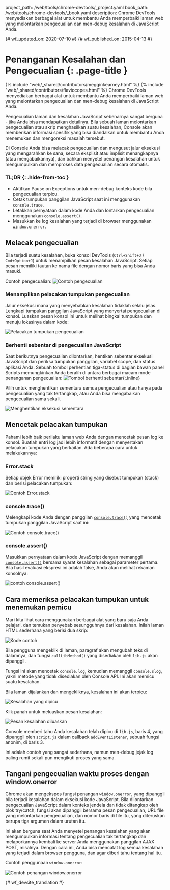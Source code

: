 project_path: /web/tools/chrome-devtools/_project.yaml
book_path: /web/tools/chrome-devtools/_book.yaml
description: Chrome DevTools menyediakan berbagai alat untuk membantu Anda memperbaiki laman web yang melontarkan pengecualian dan men-debug kesalahan di JavaScript Anda.

{# wf_updated_on: 2020-07-10 #}
{# wf_published_on: 2015-04-13 #}

# Penanganan Kesalahan dan Pengecualian {: .page-title }

{% include "web/_shared/contributors/megginkearney.html" %}
{% include "web/_shared/contributors/flaviocopes.html" %}
Chrome DevTools menyediakan berbagai alat untuk membantu Anda memperbaiki laman web yang melontarkan pengecualian dan men-debug kesalahan di JavaScript Anda.

Pengecualian laman dan kesalahan JavaScript sebenarnya sangat berguna - jika Anda bisa mendapatkan detailnya. Bila sebuah laman melontarkan pengecualian atau skrip menghasilkan suatu kesalahan, Console akan memberikan informasi spesifik yang bisa diandalkan untuk membantu Anda menemukan dan mengoreksi masalah tersebut. 

Di Console Anda bisa melacak pengecualian dan mengusut jalur eksekusi yang mengarahkan ke sana, secara eksplisit atau implisit menangkapnya (atau mengabaikannya), dan bahkan menyetel penangan kesalahan untuk mengumpulkan dan memproses data pengecualian secara otomatis.


### TL;DR {: .hide-from-toc }
- Aktifkan Pause on Exceptions untuk men-debug konteks kode bila pengecualian terpicu.
- Cetak tumpukan panggilan JavaScript saat ini menggunakan <code>console.trace</code>.
- Letakkan pernyataan dalam kode Anda dan lontarkan pengecualian menggunakan <code>console.assert()</code>.
- Masukkan ke log kesalahan yang terjadi di browser menggunakan <code>window.onerror</code>.


## Melacak pengecualian

Bila terjadi suatu kesalahan, buka konsol DevTools (`Ctrl+Shift+J` / `Cmd+Option+J`) untuk menampilkan pesan kesalahan JavaScript.
Setiap pesan memiliki tautan ke nama file dengan nomor baris yang bisa Anda masuki.

Contoh pengecualian:
![Contoh pengecualian](images/track-exceptions-tracking-exceptions.jpg)

### Menampilkan pelacakan tumpukan pengecualian

Jalur eksekusi mana yang menyebabkan kesalahan tidaklah selalu jelas.
Lengkapi tumpukan panggilan JavaScript yang menyertai pengecualian di konsol.
Luaskan pesan konsol ini untuk melihat bingkai tumpukan dan menuju lokasinya dalam kode:

![Pelacakan tumpukan pengecualian](images/track-exceptions-exception-stack-trace.jpg)

### Berhenti sebentar di pengecualian JavaScript

Saat berikutnya pengecualian dilontarkan,
hentikan sebentar eksekusi JavaScript dan periksa tumpukan panggilan,
variabel scope, dan status aplikasi Anda.
Sebuah tombol perhentian tiga-status di bagian bawah panel Scripts memungkinkan Anda beralih di antara berbagai macam mode penanganan pengecualian: ![Tombol berhenti sebentar](images/track-exceptions-pause-gray.png){:.inline}

Pilih untuk menghentikan sementara semua pengecualian atau hanya pada pengecualian yang tak tertangkap, atau Anda bisa mengabaikan pengecualian sama sekali.

![Menghentikan eksekusi sementara](images/track-exceptions-pause-execution.jpg)

## Mencetak pelacakan tumpukan

Pahami lebih baik perilaku laman web Anda
dengan mencetak pesan log ke konsol.
Buatlah entri log jadi lebih informatif dengan menyertakan pelacakan tumpukan yang berkaitan. Ada beberapa cara untuk melakukannya:

### Error.stack
Setiap objek Error memiliki properti string yang disebut tumpukan (stack) dan berisi pelacakan tumpukan:

![Contoh Error.stack](images/track-exceptions-error-stack.jpg)

### console.trace()

Melengkapi kode Anda dengan panggilan [`console.trace()`](./console-reference#consoletraceobject) yang mencetak tumpukan panggilan JavaScript saat ini:

![Contoh console.trace()](images/track-exceptions-console-trace.jpg)

### console.assert()

Masukkan pernyataan dalam kode JavaScript dengan memanggil [`console.assert()`](./console-reference#consoleassertexpression-object)
bersama syarat kesalahan sebagai parameter pertama.
Bila hasil evaluasi ekspresi ini adalah false,
Anda akan melihat rekaman konsolnya:

![contoh console.assert()](images/track-exceptions-console-assert.jpg)

## Cara memeriksa pelacakan tumpukan untuk menemukan pemicu

Mari kita lihat cara menggunakan berbagai alat yang baru saja Anda pelajari,
dan temukan penyebab sesungguhnya dari kesalahan.
Inilah laman HTML sederhana yang berisi dua skrip:

![Kode contoh](images/track-exceptions-example-code.png)

Bila pengguna mengeklik di laman,
paragraf akan mengubah teks di dalamnya,
dan fungsi `callLibMethod()` yang disediakan oleh `lib.js` akan dipanggil.

Fungsi ini akan mencetak `console.log`,
kemudian memanggil `console.slog`,
yakni metode yang tidak disediakan oleh Console API.
Ini akan memicu suatu kesalahan.

Bila laman dijalankan dan mengekliknya,
kesalahan ini akan terpicu:

![Kesalahan yang dipicu](images/track-exceptions-example-error-triggered.png)

Klik panah untuk meluaskan pesan kesalahan:

![Pesan kesalahan diluaskan](images/track-exceptions-example-error-message-expanded.png)

Console memberi tahu Anda kesalahan telah dipicu di `lib.js`, baris 4,
yang dipanggil oleh `script.js` dalam callback `addEventListener`,
sebuah fungsi anonim, di baris 3.

Ini adalah contoh yang sangat sederhana,
namun men-debug jejak log paling rumit sekali pun mengikuti proses yang sama.

## Tangani pengecualian waktu proses dengan window.onerror

Chrome akan mengekspos fungsi penangan `window.onerror`,
yang dipanggil bila terjadi kesalahan dalam eksekusi kode JavaScript.
Bila dilontarkan pengecualian JavaScript dalam konteks jendela dan
tidak ditangkap oleh blok try/catch,
fungsi akan dipanggil bersama pesan pengecualian,
URL file yang melontarkan pengecualian,
dan nomor baris di file itu,
yang diteruskan berupa tiga argumen dalam urutan itu.

Ini akan berguna saat Anda menyetel penangan kesalahan yang akan mengumpulkan informasi tentang pengecualian tak tertangkap dan melaporkannya kembali ke server Anda menggunakan panggilan AJAX POST, misalnya. Dengan cara ini, Anda bisa mencatat log semua kesalahan yang terjadi dalam browser pengguna, dan agar diberi tahu tentang hal itu.

Contoh penggunaan `window.onerror`:

![Contoh penangan window.onerror](images/runtime-exceptions-window-onerror.jpg)




{# wf_devsite_translation #}
